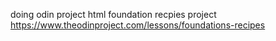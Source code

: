 doing odin project html foundation recpies project
https://www.theodinproject.com/lessons/foundations-recipes